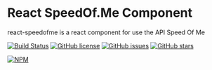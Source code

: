 # React SpeedOf.Me Component

react-speedofme is a react component for use the API Speed Of Me

[![Build Status](https://travis-ci.org/michaeldouglas/react-speedofme.svg?branch=master)](https://travis-ci.org/michaeldouglas/react-speedofme)
[![GitHub license](https://img.shields.io/github/license/michaeldouglas/react-speedofme.svg)](https://github.com/michaeldouglas/react-speedofme/blob/master/license.md)
[![GitHub issues](https://img.shields.io/github/issues/michaeldouglas/react-speedofme.svg)](https://github.com/michaeldouglas/react-speedofme/issues)
[![GitHub stars](https://img.shields.io/github/stars/michaeldouglas/react-speedofme.svg)](https://github.com/michaeldouglas/react-speedofme/stargazers)


[![NPM](https://nodei.co/npm/react-speedofme.png)](https://nodei.co/npm/react-speedofme/)